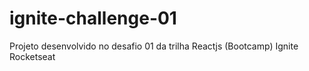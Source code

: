 # ignite-challenge-01
Projeto desenvolvido no desafio 01 da trilha Reactjs (Bootcamp) Ignite Rocketseat
